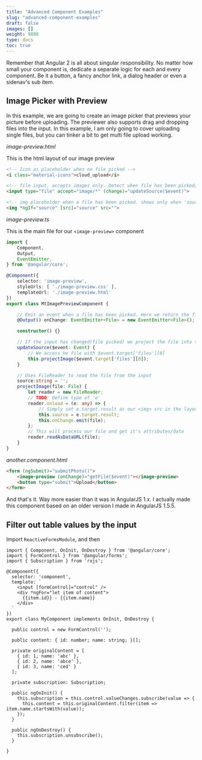 ```yaml
---
title: "Advanced Component Examples"
slug: "advanced-component-examples"
draft: false
images: []
weight: 9898
type: docs
toc: true
---
```


Remember that Angular 2 is all about singular responsibility. No matter how small your component is, dedicate a separate logic for each and every component. Be it a button, a fancy anchor link, a dialog header or even a sidenav's sub item.

## Image Picker with Preview
In this example, we are going to create an image picker that previews your picture before uploading. The previewer also supports drag and dropping files into the input. In this example, I am only going to cover uploading single files, but you can tinker a bit to get multi file upload working.

*image-preview.html*

This is the html layout of our image preview
```html
<!-- Icon as placeholder when no file picked -->
<i class="material-icons">cloud_upload</i>

<!-- file input, accepts images only. Detect when file has been picked/changed with Angular's native (change) event listener -->
<input type="file" accept="image/*" (change)="updateSource($event)">

<!-- img placeholder when a file has been picked. shows only when 'source' is not empty -->
<img *ngIf="source" [src]="source" src="">
```

*image-preview.ts*

This is the main file for our `<image-preview>` component
```TypeScript
import {
    Component,
    Output,
    EventEmitter,
} from '@angular/core';

@Component({
    selector: 'image-preview',
    styleUrls: [ './image-preview.css' ],
    templateUrl: './image-preview.html'
})
export class MtImagePreviewComponent {

    // Emit an event when a file has been picked. Here we return the file itself
    @Output() onChange: EventEmitter<File> = new EventEmitter<File>();

    constructor() {}

    // If the input has changed(file picked) we project the file into the img previewer
    updateSource($event: Event) {
        // We access he file with $event.target['files'][0]
        this.projectImage($event.target['files'][0]);
    }

    // Uses FileReader to read the file from the input
    source:string = '';
    projectImage(file: File) {
        let reader = new FileReader;
        // TODO: Define type of 'e'
        reader.onload = (e: any) => {
            // Simply set e.target.result as our <img> src in the layout
            this.source = e.target.result;
            this.onChange.emit(file);
        };
        // This will process our file and get it's attributes/data
        reader.readAsDataURL(file);
    }
}
```

*another.component.html*
```html
<form (ngSubmit)="submitPhoto()">
    <image-preview (onChange)="getFile($event)"></image-preview>
    <button type="submit">Upload</button>
</form>
```

And that's it. Way more easier than it was in AngularJS 1.x. I actually made this component based on an older version I made in AngularJS 1.5.5.

## Filter out table values by the input
Import `ReactiveFormsModule`, and then

    import { Component, OnInit, OnDestroy } from '@angular/core';
    import { FormControl } from '@angular/forms';
    import { Subscription } from 'rxjs';
    
    @Component({
      selector: 'component',
      template: `
        <input [formControl]="control" />
        <div *ngFor="let item of content">
          {{item.id}} - {{item.name}}
        </div>
      `
    })
    export class MyComponent implements OnInit, OnDestroy {
    
      public control = new FormControl('');
    
      public content: { id: number; name: string; }[];
      
      private originalContent = [
        { id: 1, name: 'abc' },
        { id: 2, name: 'abce' },
        { id: 3, name: 'ced' }
      ];
      
      private subscription: Subscription;
      
      public ngOnInit() {
        this.subscription = this.control.valueChanges.subscribe(value => {
          this.content = this.originalContent.filter(item => item.name.startsWith(value));
        });
      }
      
      public ngOnDestroy() {
        this.subscription.unsubscribe();
      }
      
    }



